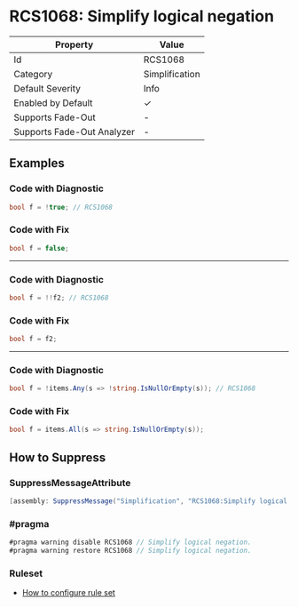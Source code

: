 # RCS1068: Simplify logical negation

| Property                    | Value          |
| --------------------------- | -------------- |
| Id                          | RCS1068        |
| Category                    | Simplification |
| Default Severity            | Info           |
| Enabled by Default          | &#x2713;       |
| Supports Fade\-Out          | -              |
| Supports Fade\-Out Analyzer | -              |

## Examples

### Code with Diagnostic

```csharp
bool f = !true; // RCS1068
```

### Code with Fix

```csharp
bool f = false;
```

- - -
### Code with Diagnostic

```csharp
bool f = !!f2; // RCS1068
```

### Code with Fix

```csharp
bool f = f2;
```

- - -
### Code with Diagnostic

```csharp
bool f = !items.Any(s => !string.IsNullOrEmpty(s)); // RCS1068
```

### Code with Fix

```csharp
bool f = items.All(s => string.IsNullOrEmpty(s));
```

## How to Suppress

### SuppressMessageAttribute

```csharp
[assembly: SuppressMessage("Simplification", "RCS1068:Simplify logical negation.", Justification = "<Pending>")]
```

### \#pragma

```csharp
#pragma warning disable RCS1068 // Simplify logical negation.
#pragma warning restore RCS1068 // Simplify logical negation.
```

### Ruleset

* [How to configure rule set](../HowToConfigureAnalyzers.md)
